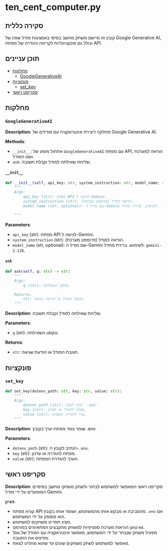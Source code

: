 # ten_cent_computer.py

## סקירה כללית
קובץ זה מיישם משחק מחשב בסיסי באמצעות מודל שפה של Google Generative AI, וכולל גם פונקציונליות לקריאה והגדרה של מפתח API.

## תוכן עניינים
- [מחלקות](#מחלקות)
  - [GoogleGenerativeAI](#GoogleGenerativeAI)
- [פונקציות](#פונקציות)
  - [set_key](#set_key)
- [סקריפט ראשי](#סקריפט-ראשי)

## מחלקות

### `GoogleGenerativeAI`

**Description**:
מחלקה ליצירת אינטראקציה עם מודלים של Google Generative AI.

**Methods**:
- `__init__`: אתחול מופע של `GoogleGenerativeAI` עם מפתח API, הוראה למערכת ושם המודל.
- `ask`: שליחת שאילתה למודל וקבלת תשובה.

#### `__init__`

```python
def __init__(self, api_key: str, system_instruction: str, model_name: str = 'gemini-2-13b'):
    """
    Args:
        api_key (str): מפתח API לגישה ל-Gemini.
        system_instruction (str): הוראה למודל (פרומפט מערכת).
        model_name (str, optional): שם מודל ה-Gemini לשימוש. ברירת מחדל: 'gemini-2-13b'.

    """
```

**Parameters**:
- `api_key` (str): מפתח API לגישה ל-Gemini.
- `system_instruction` (str): הוראה למודל (פרומפט מערכת).
- `model_name` (str, optional): שם מודל ה-Gemini לשימוש. ברירת מחדל: `gemini-2-13b`.

#### `ask`

```python
def ask(self, q: str) -> str:
    """
    Args:
        q (str): טקסט השאילתה.

    Returns:
        str: תגובת המודל או הודעת שגיאה.
    """
```

**Description**:
שליחת שאילתה למודל וקבלת תשובה.

**Parameters**:
- `q` (str): טקסט השאילתה.

**Returns**:
- `str`: תגובת המודל או הודעת שגיאה.

## פונקציות

### `set_key`

```python
def set_key(dotenv_path: str, key: str, value: str):
    """
    Args:
        dotenv_path (str): נתיב לקובץ `.env`.
        key (str): מפתח להגדיר או לעדכן.
        value (str): ערך להגדרת המפתח.
    """
```

**Description**:
שומר צמד מפתח-ערך בקובץ ‎.env.

**Parameters**:
- `dotenv_path` (str): הנתיב לקובץ ה-`.env`.
- `key` (str): מפתח להגדרה או עדכון.
- `value` (str): הערך להגדרת המפתח.

## סקריפט ראשי

**Description**:
סקריפט ראשי המאפשר למשתמש לבחור ולשחק משחקי מחשב בסיסיים המופעלים על ידי מודל Gemini.

**הגיון**:
- קורא מפתח API מהסביבה או מבקש אותו מהמשתמש, ושומר אותו בקובץ `.env` אם הוא מסופק על ידי המשתמש.
- מציג תפריט משחקים למשתמש.
- טוען הוראות מערכת ספציפיות למשחק מהקבצים המתאימים בפורמט `md`.
- מפעיל משחק שנבחר על ידי המשתמש, מאפשר אינטראקציה עם המודל של גוגל ומדפיס את התגובה.
- מאפשר למשתמש לשחק משחקים שונים עד שהוא מחליט לצאת.